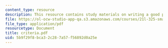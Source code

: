 ```yaml
---
content_type: resource
description: This resource contains study materials on writing a good paper.
file: https://ol-ocw-studio-app-qa.s3.amazonaws.com/courses/21l-325-small-wonders-staying-alive-spring-2007/5b9f29f8bca32c287a57f56892d0a25e_criteria.pdf
file_type: application/pdf
resourcetype: Document
title: criteria.pdf
uid: 5b9f29f8-bca3-2c28-7a57-f56892d0a25e
---
```

